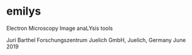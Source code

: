 # emilys
Electron Microscopy Image anaLYsis tools

Juri Barthel
Forschungszentrum Juelich GmbH, Juelich, Germany
June 2019
